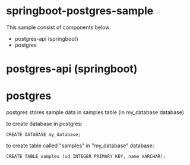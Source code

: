 # springboot-postgres-sample

This sample consist of components below: 
 * postgres-api (springboot)
 * postgres

# postgres-api (springboot)


# postgres
postgres stores sample data in samples table (in my_database database)

to create database in postgres: <br/>
<pre><code>CREATE DATABASE my_database;</code></pre>

to create table called "samples" in "my_database" database: <br/>
<pre><code>CREATE TABLE samples (id INTEGER PRIMARY KEY, name VARCHAR);</code></pre>
 